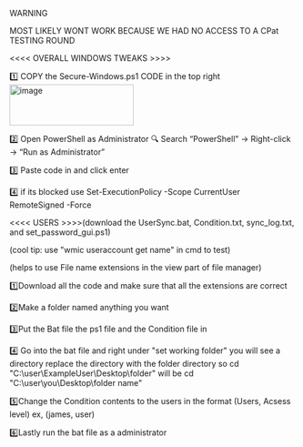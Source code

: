 WARNING 

MOST LIKELY WONT WORK BECAUSE WE HAD NO ACCESS TO A CPat TESTING ROUND





<<<< OVERALL WINDOWS TWEAKS >>>> 


1️⃣ COPY the Secure-Windows.ps1 CODE in the top right
<img width="218" height="72" alt="image" src="https://github.com/user-attachments/assets/606c9df8-4b2b-47cf-83e5-7078a95c9b6f" />

2️⃣ Open PowerShell as Administrator 🔍 Search “PowerShell” → Right-click → “Run as Administrator” 

3️⃣ Paste code in and click enter 

4️⃣ if its blocked use Set-ExecutionPolicy -Scope CurrentUser RemoteSigned -Force



<<<< USERS >>>>(download the UserSync.bat, Condition.txt, sync_log.txt, and set_password_gui.ps1)


(cool tip: use "wmic useraccount get name" in cmd to test)


(helps to use File name extensions in the view part of file manager)

1️⃣Download all the code and make sure that all the extensions are correct

2️⃣Make a folder named anything you want

3️⃣Put the Bat file the ps1 file and the Condition file in 

4️⃣ Go into the bat file and right under "set working folder" you will see a directory replace the directory with the folder directory so 
cd "C:\user\ExampleUser\Desktop\folder"   will be    cd "C:\user\you\Desktop\folder name"



5️⃣Change the Condition contents to the users in the format (Users, Acsess level) ex, (james, user)

6️⃣Lastly run the bat file as a administrator



